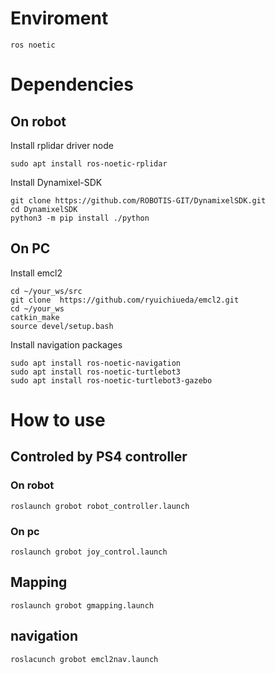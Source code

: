 # Enviroment
```
ros noetic
```

# Dependencies
## On robot
Install rplidar driver node
```
sudo apt install ros-noetic-rplidar
```
Install Dynamixel-SDK
```
git clone https://github.com/ROBOTIS-GIT/DynamixelSDK.git
cd DynamixelSDK
python3 -m pip install ./python
```
## On PC
Install emcl2
```
cd ~/your_ws/src
git clone  https://github.com/ryuichiueda/emcl2.git
cd ~/your_ws
catkin_make
source devel/setup.bash
```
Install navigation packages
```
sudo apt install ros-noetic-navigation
sudo apt install ros-noetic-turtlebot3
sudo apt install ros-noetic-turtlebot3-gazebo
```

# How to use
## Controled by PS4 controller
### On robot
```
roslaunch grobot robot_controller.launch
```
### On pc
```
roslaunch grobot joy_control.launch
```
## Mapping
```
roslaunch grobot gmapping.launch
```
## navigation
```
roslacunch grobot emcl2nav.launch
```